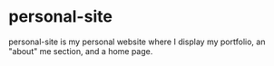 # personal-site

personal-site is my personal website where I display my portfolio, an "about" me section, and a home page. 